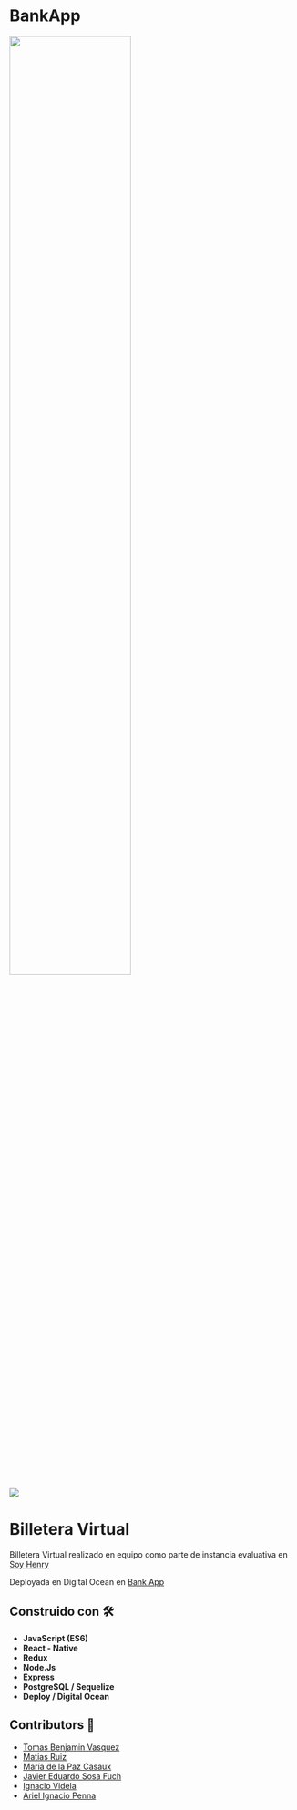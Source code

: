 # BankApp
<p align='left'>
    <img src='https://user-images.githubusercontent.com/65245824/95641354-25b67580-0a78-11eb-921e-b93512cd5b9d.jpg' width="65%" </img>  
</p>
<p align='left'>
  <img src='https://user-images.githubusercontent.com/65245824/95641384-58f90480-0a78-11eb-8a50-35b02188c28c.png' </img>
</p>

# Billetera Virtual
Billetera Virtual realizado en equipo como parte de instancia evaluativa en [Soy Henry](https://www.soyhenry.com/)


Deployada en Digital Ocean en [Bank App](https://www.bankappme.tk/)

## Construido con 🛠️   
* **JavaScript (ES6)**
* **React - Native**
* **Redux**
* **Node.Js**
* **Express**
* **PostgreSQL / Sequelize**
* **Deploy / Digital Ocean**


## Contributors 🚀

* [Tomas Benjamin Vasquez](https://github.com/tomas0011)
* [Matias Ruiz](https://github.com/matiasruizmdz)
* [María de la Paz Casaux](https://github.com/paz873107)
* [Javier Eduardo Sosa Fuch](https://github.com/Zoaxx1)
* [Ignacio Videla](https://github.com/ignaciovid)
* [Ariel Ignacio Penna](https://github.com/ArielPenna)
